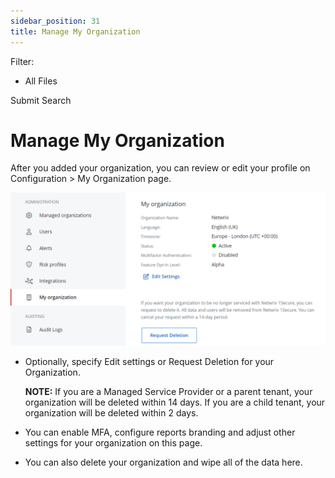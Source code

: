 ```yaml
---
sidebar_position: 31
title: Manage My Organization
---
```


Filter: 

* All Files

Submit Search

# Manage My Organization

After you added your organization, you can review or edit your profile on Configuration > My Organization page.

![](../../../Resources/Images/1Secure/MyOrganization.png)

* Optionally, specify  Edit settings or Request Deletion for your Organization.

  **NOTE:** If you are a Managed Service Provider or a parent tenant, your organization will be deleted within 14 days. If you are a child tenant, your organization will be deleted within 2 days.
* You can enable MFA, configure reports branding and adjust other settings for your organization on this page.
* You can also delete your organization and wipe all of the data here.